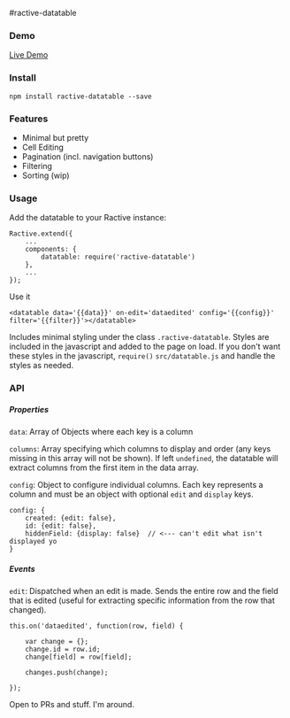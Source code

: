 #ractive-datatable

### Demo

[Live Demo](http://jondum.github.com/ractive-datatable/demo/)

### Install

```
npm install ractive-datatable --save
```

### Features

* Minimal but pretty
* Cell Editing
* Pagination (incl. navigation buttons)
* Filtering
* Sorting (wip)


### Usage

Add the datatable to your Ractive instance:

```
Ractive.extend({
    ...
    components: {
        datatable: require('ractive-datatable')
    },
    ...
});
```

Use it

```
<datatable data='{{data}}' on-edit='dataedited' config='{{config}}' filter='{{filter}}'></datatable>
```

Includes minimal styling under the class `.ractive-datatable`. Styles are included in the javascript and added to the page on load. If you don't want these styles in the javascript, `require()` `src/datatable.js` and handle the styles as needed.

### API

##### Properties
`data`: Array of Objects where each key is a column

`columns`: Array specifying which columns to display and order (any keys missing in this array will not be shown). If left `undefined`, the datatable will extract columns from the first item in the data array.

`config`: Object to configure individual columns. Each key represents a column and must be an object with optional `edit` and `display` keys.

```
config: {
    created: {edit: false},
    id: {edit: false},
    hiddenField: {display: false}  // <--- can't edit what isn't displayed yo
}
```

##### Events
`edit`: Dispatched when an edit is made. Sends the entire row and the field that is edited (useful for extracting specific information from the row that changed).

```
this.on('dataedited', function(row, field) {
    
    var change = {};
    change.id = row.id;
    change[field] = row[field];
    
    changes.push(change);
    
});
```



Open to PRs and stuff. I'm around.


